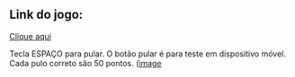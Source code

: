 ## Link do jogo: 
[Clique aqui](https://rafaelontour.github.io/mario/)

Tecla ESPAÇO para pular.
O botão pular é para teste em dispositivo móvel.
Cada pulo correto são 50 pontos.
([image](https://github.com/rafaelontour/mario/assets/86817231/d37f00cd-c912-43fc-91fd-6140b4388115)

